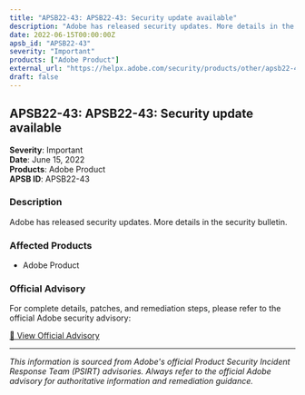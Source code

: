 ```yaml
---
title: "APSB22-43: APSB22-43: Security update available"
description: "Adobe has released security updates. More details in the security bulletin."
date: 2022-06-15T00:00:00Z
apsb_id: "APSB22-43"
severity: "Important"
products: ["Adobe Product"]
external_url: "https://helpx.adobe.com/security/products/other/apsb22-43.html"
draft: false
---
```


## APSB22-43: APSB22-43: Security update available

**Severity**: Important  
**Date**: June 15, 2022  
**Products**: Adobe Product  
**APSB ID**: APSB22-43

### Description

Adobe has released security updates. More details in the security bulletin.

### Affected Products

- Adobe Product


### Official Advisory

For complete details, patches, and remediation steps, please refer to the official Adobe security advisory:

[🔗 View Official Advisory](https://helpx.adobe.com/security/products/other/apsb22-43.html)

---

*This information is sourced from Adobe's official Product Security Incident Response Team (PSIRT) advisories. Always refer to the official Adobe advisory for authoritative information and remediation guidance.*

